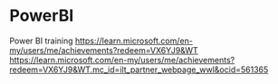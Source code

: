 # PowerBI
Power BI training
https://learn.microsoft.com/en-my/users/me/achievements?redeem=VX6YJ9&WT
https://learn.microsoft.com/en-my/users/me/achievements?redeem=VX6YJ9&WT.mc_id=ilt_partner_webpage_wwl&ocid=561365
